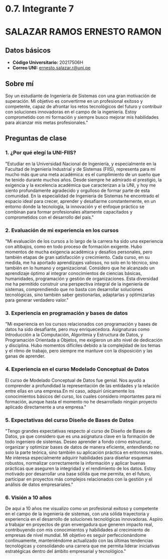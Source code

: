 
# 0.7. Integrante 7
# SALAZAR RAMOS ERNESTO RAMON


## Datos básicos
- **Código Universitario:** 20217506H
- **Correo UNI:** ernesto.salazar.r@uni.pe

## Sobre mí
Soy un estudiante de Ingeniería de Sistemas con una gran motivación de superación. Mi objetivo es convertirme en un profesional exitoso y competente, capaz de afrontar los retos tecnológicos del futuro y contribuir con soluciones innovadoras en el campo de la ingeniería. Estoy comprometido con mi formación y siempre busco mejorar mis habilidades para alcanzar mis metas profesionales."


## Preguntas de clase

### 1. ¿Por qué elegí la UNI-FIIS?
"Estudiar en la Universidad Nacional de Ingeniería, y especialmente en la Facultad de Ingeniería Industrial y de Sistemas (FIIS), representa para mí mucho más que una meta académica: es el cumplimiento de un sueño que he tenido durante muchos años. Desde siempre he admirado el prestigio, la exigencia y la excelencia académica que caracterizan a la UNI, y hoy me siento profundamente agradecido y orgulloso de formar parte de esta comunidad. En la especialidad de Ingeniería de Sistemas he encontrado el espacio ideal para crecer, aprender y desafiarme constantemente, en un entorno donde la tecnología, la innovación y el enfoque práctico se combinan para formar profesionales altamente capacitados y comprometidos con el desarrollo del país."
### 2. Evaluación de mi experiencia en los cursos
"Mi evaluación de los cursos a lo largo de la carrera ha sido una experiencia con altibajos, como en todo proceso de formación exigente. Hubo momentos de mucha exigencia académica y desafíos personales, pero también etapas de gran satisfacción y crecimiento. Cada curso, en su medida, me ha aportado aprendizajes valiosos, no solo en lo técnico, sino también en lo humano y organizacional. Considero que he alcanzado un aprendizaje óptimo al integrar conocimientos de ciencias básicas, humanidades, programación y gestión de organizaciones. Esta diversidad me ha permitido construir una perspectiva integral de la ingeniería de sistemas, comprendiendo que no basta con desarrollar soluciones tecnológicas, sino también saber gestionarlas, adaptarlas y optimizarlas para generar verdadero valor."

### 3. Experiencia en programación y bases de datos
"Mi experiencia en los cursos relacionados con programación y bases de datos ha sido desafiante, pero muy enriquecedora. Asignaturas como Introducción a la Computación, Algoritmia y Estructura de Datos, y Programación Orientada a Objetos, me exigieron un alto nivel de dedicación y disciplina. Hubo momentos difíciles debido a la complejidad de los temas y el ritmo de trabajo, pero siempre me mantuve con la disposición y las ganas de aprender.

### 4. Experiencia en el curso Modelado Conceptual de Datos
El curso de Modelado Conceptual de Datos fue genial. Nos ayudó a comprender a profundidad la representación de las entidades y la relación entre ellas en una empresa.En mi caso, adquirí únicamente los conocimientos básicos del curso, los cuales considero importantes para mi formación, aunque hasta el momento no he desarrollado ningún proyecto aplicado directamente a una empresa."

### 5. Expectativas del curso Diseño de Bases de Datos
"Tengo grandes expectativas respecto al curso de Diseño de Bases de Datos, ya que considero que es una asignatura clave en la formación de todo ingeniero de sistemas. Deseo aprender a fondo cómo estructurar, organizar y optimizar bases de datos de manera eficiente, entendiendo no solo la parte teórica, sino también su aplicación práctica en entornos reales. Me interesa especialmente adquirir habilidades para diseñar esquemas robustos, normalizar correctamente la información y aplicar buenas prácticas que aseguren la integridad y el rendimiento de los datos. Estoy motivado por desarrollar una base sólida que me permita, en el futuro, participar en proyectos más complejos relacionados con la gestión y el análisis de datos empresariales."
### 6. Visión a 10 años
De aquí a 10 años me visualizo como un profesional exitoso y competente en el campo de la ingeniería de sistemas, con una sólida trayectoria y experiencia en el desarrollo de soluciones tecnológicas innovadoras. Aspiro a trabajar en proyectos de gran envergadura que generen impacto real, contribuyendo con mis conocimientos y habilidades al crecimiento de empresas de nivel mundial. Mi objetivo es seguir perfeccionándome continuamente, manteniéndome actualizado con las últimas tendencias tecnológicas y consolidando una carrera que me permita liderar iniciativas estratégicas dentro del ámbito empresarial y tecnológico."



